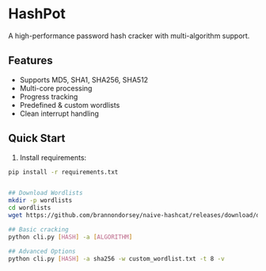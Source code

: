 # HashPot

A high-performance password hash cracker with multi-algorithm support.

## Features

- Supports MD5, SHA1, SHA256, SHA512
- Multi-core processing
- Progress tracking
- Predefined & custom wordlists
- Clean interrupt handling

## Quick Start

1. Install requirements:
```bash
pip install -r requirements.txt


## Download Wordlists 
mkdir -p wordlists
cd wordlists 
wget https://github.com/brannondorsey/naive-hashcat/releases/download/data/rockyou.txt -O wordlists/rockyou.txt

## Basic cracking 
python cli.py [HASH] -a [ALGORITHM]

## Advanced Options
python cli.py [HASH] -a sha256 -w custom_wordlist.txt -t 8 -v

